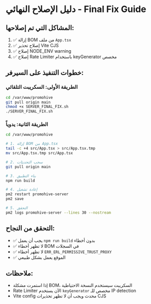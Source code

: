 # دليل الإصلاح النهائي - Final Fix Guide

## المشاكل التي تم إصلاحها:
1. ✅ إزالة BOM من ملف `App.tsx`
2. ✅ إصلاح تحذير Vite CJS
3. ✅ إصلاح NODE_ENV warning
4. ✅ إصلاح Rate Limiter باستخدام keyGenerator مخصص

## خطوات التنفيذ على السيرفر:

### الطريقة الأولى: السكريبت التلقائي
```bash
cd /var/www/promohive
git pull origin main
chmod +x SERVER_FINAL_FIX.sh
./SERVER_FINAL_FIX.sh
```

### الطريقة الثانية: يدوياً
```bash
cd /var/www/promohive

# 1. إزالة BOM من App.tsx
tail -c +4 src/App.tsx > src/App.tsx.tmp
mv src/App.tsx.tmp src/App.tsx

# 2. سحب التحديثات
git pull origin main

# 3. بناء التطبيق
npm run build

# 4. إعادة تشغيل
pm2 restart promohive-server
pm2 save

# 5. التحقق
pm2 logs promohive-server --lines 30 --nostream
```

## التحقق من النجاح:
- ✅ يجب أن يعمل `npm run build` بدون أخطاء
- ✅ لا تظهر أخطاء BOM في السجلات
- ✅ لا تظهر أخطاء `ERR_ERL_PERMISSIVE_TRUST_PROXY`
- ✅ الموقع يعمل بشكل طبيعي

## ملاحظات:
- إذا استمرت مشكلة BOM، السكريبت سيستخدم النسخة الاحتياطية
- Rate Limiter الآن يستخدم `keyGenerator` مخصص للـ IP detection
- Vite config محدث ويجب أن لا تظهر تحذيرات CJS

